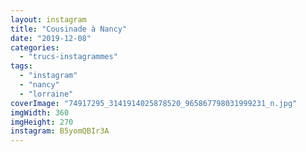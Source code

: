```yaml
---
layout: instagram
title: "Cousinade à Nancy"
date: "2019-12-08"
categories: 
  - "trucs-instagrammes"
tags: 
  - "instagram"
  - "nancy"
  - "lorraine"
coverImage: "74917295_3141914025878520_965867798031999231_n.jpg"
imgWidth: 360
imgHeight: 270
instagram: B5yomQBIr3A
---
```


